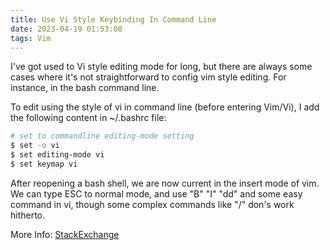 ```yaml
---
title: Use Vi Style Keybinding In Command Line
date: 2023-04-19 01:53:08
tags: Vim
---
```

I've got used to Vi style editing mode for long, but there are always some cases where it's not straightforward to config vim style editing. For instance, in the bash command line.

To edit using the style of vi in command line (before entering Vim/Vi), I add the following content in ~/.bashrc file:

```bash
# set to commandline editing-mode setting
$ set -o vi
$ set editing-mode vi
$ set keymap vi
```

After reopening a bash shell, we are now current in the insert mode of vim. We can type ESC to normal mode, and use "B" "I" "dd" and some easy command in vi, though some complex commands like "/" don's work hitherto.

More Info: [StackExchange](https://unix.stackexchange.com/questions/4870/is-it-possible-to-have-vim-key-bindings-in-terminal)
